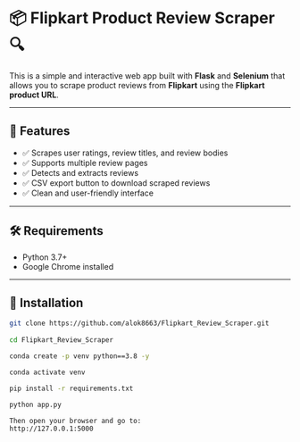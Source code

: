 # 📦 Flipkart Product Review Scraper 🔍

This is a simple and interactive web app built with **Flask** and **Selenium** that allows you to scrape product reviews from **Flipkart** using the **Flipkart product URL**.

---

## 🚀 Features

- ✅ Scrapes user ratings, review titles, and review bodies
- ✅ Supports multiple review pages
- ✅ Detects and extracts reviews 
- ✅ CSV export button to download scraped reviews
- ✅ Clean and user-friendly interface

---

## 🛠 Requirements

- Python 3.7+
- Google Chrome installed

---

## 🧪 Installation


```bash
git clone https://github.com/alok8663/Flipkart_Review_Scraper.git
   
cd Flipkart_Review_Scraper

conda create -p venv python==3.8 -y

conda activate venv

pip install -r requirements.txt

python app.py

Then open your browser and go to:
http://127.0.0.1:5000
